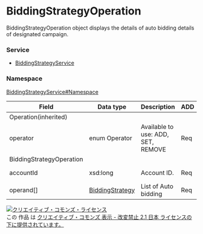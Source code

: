 # BiddingStrategyOperation
BiddingStrategyOperation object displays the details of auto bidding details of designated campaign.

### Service
+ [BiddingStrategyService](../../services/BiddingStrategyService.md)

### Namespace
[BiddingStrategyService#Namespace](../../services/BiddingStrategyService.md#namespace)

| Field | Data type | Description | ADD | SET | REMOVE |
|---|---|---|---|---|---|
| Operation(inherited)||||||
| operator| enum Operator| Available to use: ADD, SET, REMOVE| Req| Req| Req |
| BiddingStrategyOperation||||||
| accountId| xsd:long| Account ID.| Req| Req<br>(notupdatable)| Req<br>(notupdatable) |
| operand[]| <a href="BiddingStrategy.md">BiddingStrategy</a>| List of Auto bidding| Req| Req| Req |

<a rel="license" href="http://creativecommons.org/licenses/by-nd/2.1/jp/"><img alt="クリエイティブ・コモンズ・ライセンス" style="border-width:0" src="https://i.creativecommons.org/l/by-nd/2.1/jp/88x31.png" /></a><br />この 作品 は <a rel="license" href="http://creativecommons.org/licenses/by-nd/2.1/jp/">クリエイティブ・コモンズ 表示 - 改変禁止 2.1 日本 ライセンスの下に提供されています。</a>
